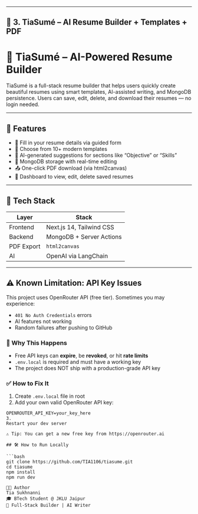 
---

## 💼 3. TiaSumé – AI Resume Builder + Templates + PDF

# 💼 TiaSumé – AI-Powered Resume Builder

TiaSumé is a full-stack resume builder that helps users quickly create beautiful resumes using smart templates, AI-assisted writing, and MongoDB persistence. Users can save, edit, delete, and download their resumes — no login needed.

---

## 🚀 Features

- 📝 Fill in your resume details via guided form
- 🎨 Choose from 10+ modern templates
- 🤖 AI-generated suggestions for sections like “Objective” or “Skills”
- 💾 MongoDB storage with real-time editing
- 📤 One-click PDF download (via html2canvas)
- 📂 Dashboard to view, edit, delete saved resumes

---

## 🧠 Tech Stack

| Layer       | Stack                         |
|-------------|-------------------------------|
| Frontend    | Next.js 14, Tailwind CSS      |
| Backend     | MongoDB + Server Actions      |
| PDF Export  | `html2canvas`                 |
| AI          | OpenAI via LangChain          |



---
## ⚠️ Known Limitation: API Key Issues

This project uses OpenRouter API (free tier). Sometimes you may experience:

- `401 No Auth Credentials` errors
- AI features not working
- Random failures after pushing to GitHub

### 🔑 Why This Happens
- Free API keys can **expire**, be **revoked**, or hit **rate limits**
- `.env.local` is required and must have a working key
- The project does NOT ship with a production-grade API key

### ✅ How to Fix It
1. Create `.env.local` file in root
2. Add your own valid OpenRouter API key:
```env
OPENROUTER_API_KEY=your_key_here
3.
Restart your dev server

⚠️ Tip: You can get a new free key from https://openrouter.ai

## 🛠️ How to Run Locally

```bash
git clone https://github.com/TIA1106/tiasume.git
cd tiasume
npm install
npm run dev

👩‍💻 Author
Tia Sukhnanni
🎓 BTech Student @ JKLU Jaipur
🧾 Full-Stack Builder | AI Writer
